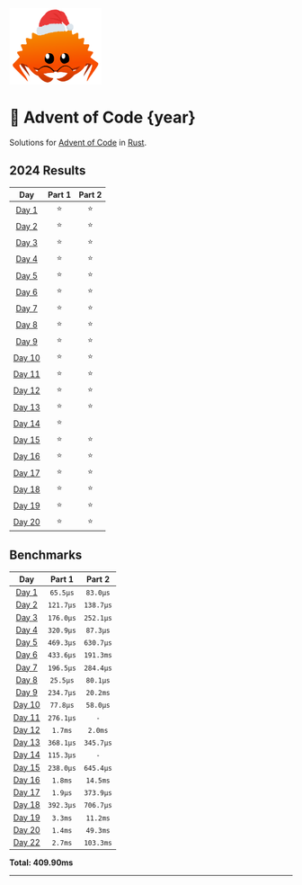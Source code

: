 <img src="./.assets/christmas_ferris.png" width="164">

# 🎄 Advent of Code {year}

Solutions for [Advent of Code](https://adventofcode.com/) in [Rust](https://www.rust-lang.org/).

<!--- advent_readme_stars table --->
## 2024 Results

| Day | Part 1 | Part 2 |
| :---: | :---: | :---: |
| [Day 1](https://adventofcode.com/2024/day/1) | ⭐ | ⭐ |
| [Day 2](https://adventofcode.com/2024/day/2) | ⭐ | ⭐ |
| [Day 3](https://adventofcode.com/2024/day/3) | ⭐ | ⭐ |
| [Day 4](https://adventofcode.com/2024/day/4) | ⭐ | ⭐ |
| [Day 5](https://adventofcode.com/2024/day/5) | ⭐ | ⭐ |
| [Day 6](https://adventofcode.com/2024/day/6) | ⭐ | ⭐ |
| [Day 7](https://adventofcode.com/2024/day/7) | ⭐ | ⭐ |
| [Day 8](https://adventofcode.com/2024/day/8) | ⭐ | ⭐ |
| [Day 9](https://adventofcode.com/2024/day/9) | ⭐ | ⭐ |
| [Day 10](https://adventofcode.com/2024/day/10) | ⭐ | ⭐ |
| [Day 11](https://adventofcode.com/2024/day/11) | ⭐ | ⭐ |
| [Day 12](https://adventofcode.com/2024/day/12) | ⭐ | ⭐ |
| [Day 13](https://adventofcode.com/2024/day/13) | ⭐ | ⭐ |
| [Day 14](https://adventofcode.com/2024/day/14) | ⭐ |   |
| [Day 15](https://adventofcode.com/2024/day/15) | ⭐ | ⭐ |
| [Day 16](https://adventofcode.com/2024/day/16) | ⭐ | ⭐ |
| [Day 17](https://adventofcode.com/2024/day/17) | ⭐ | ⭐ |
| [Day 18](https://adventofcode.com/2024/day/18) | ⭐ | ⭐ |
| [Day 19](https://adventofcode.com/2024/day/19) | ⭐ | ⭐ |
| [Day 20](https://adventofcode.com/2024/day/20) | ⭐ | ⭐ |
<!--- advent_readme_stars table --->

<!--- benchmarking table --->
## Benchmarks

| Day | Part 1 | Part 2 |
| :---: | :---: | :---:  |
| [Day 1](./src/bin/01.rs) | `65.5µs` | `83.0µs` |
| [Day 2](./src/bin/02.rs) | `121.7µs` | `138.7µs` |
| [Day 3](./src/bin/03.rs) | `176.0µs` | `252.1µs` |
| [Day 4](./src/bin/04.rs) | `320.9µs` | `87.3µs` |
| [Day 5](./src/bin/05.rs) | `469.3µs` | `630.7µs` |
| [Day 6](./src/bin/06.rs) | `433.6µs` | `191.3ms` |
| [Day 7](./src/bin/07.rs) | `196.5µs` | `284.4µs` |
| [Day 8](./src/bin/08.rs) | `25.5µs` | `80.1µs` |
| [Day 9](./src/bin/09.rs) | `234.7µs` | `20.2ms` |
| [Day 10](./src/bin/10.rs) | `77.8µs` | `58.0µs` |
| [Day 11](./src/bin/11.rs) | `276.1µs` | `-` |
| [Day 12](./src/bin/12.rs) | `1.7ms` | `2.0ms` |
| [Day 13](./src/bin/13.rs) | `368.1µs` | `345.7µs` |
| [Day 14](./src/bin/14.rs) | `115.3µs` | `-` |
| [Day 15](./src/bin/15.rs) | `238.0µs` | `645.4µs` |
| [Day 16](./src/bin/16.rs) | `1.8ms` | `14.5ms` |
| [Day 17](./src/bin/17.rs) | `1.9µs` | `373.9µs` |
| [Day 18](./src/bin/18.rs) | `392.3µs` | `706.7µs` |
| [Day 19](./src/bin/19.rs) | `3.3ms` | `11.2ms` |
| [Day 20](./src/bin/20.rs) | `1.4ms` | `49.3ms` |
| [Day 22](./src/bin/22.rs) | `2.7ms` | `103.3ms` |

**Total: 409.90ms**
<!--- benchmarking table --->

---
